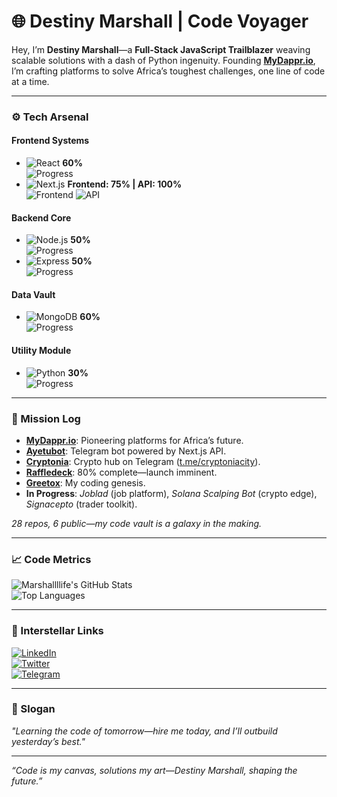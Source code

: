 # 🌐 Destiny Marshall | Code Voyager

Hey, I’m **Destiny Marshall**—a **Full-Stack JavaScript Trailblazer** weaving scalable solutions with a dash of Python ingenuity. Founding **[MyDappr.io](https://mydappr.io)**, I’m crafting platforms to solve Africa’s toughest challenges, one line of code at a time.

---

### ⚙️ Tech Arsenal

#### Frontend Systems
- ![React](https://img.shields.io/badge/React-61DAFB?style=flat-square&logo=react&logoColor=black) **60%**  
  ![Progress](https://progress-bar.dev/60/?scale=100&width=100&color=61DAFB)
- ![Next.js](https://img.shields.io/badge/Next.js-000000?style=flat-square&logo=next.js&logoColor=white) **Frontend: 75% | API: 100%**  
  ![Frontend](https://progress-bar.dev/75/?scale=100&width=100&color=000000) ![API](https://progress-bar.dev/100/?scale=100&width=100&color=00FF00)

#### Backend Core
- ![Node.js](https://img.shields.io/badge/Node.js-339933?style=flat-square&logo=node.js&logoColor=white) **50%**  
  ![Progress](https://progress-bar.dev/50/?scale=100&width=100&color=339933)
- ![Express](https://img.shields.io/badge/Express-000000?style=flat-square&logo=express&logoColor=white) **50%**  
  ![Progress](https://progress-bar.dev/50/?scale=100&width=100&color=000000)

#### Data Vault
- ![MongoDB](https://img.shields.io/badge/MongoDB-47A248?style=flat-square&logo=mongodb&logoColor=white) **60%**  
  ![Progress](https://progress-bar.dev/60/?scale=100&width=100&color=47A248)

#### Utility Module
- ![Python](https://img.shields.io/badge/Python-3776AB?style=flat-square&logo=python&logoColor=white) **30%**  
  ![Progress](https://progress-bar.dev/30/?scale=100&width=100&color=3776AB)

---

### 🌠 Mission Log
- **[MyDappr.io](https://mydappr.io)**: Pioneering platforms for Africa’s future.
- **[Ayetubot](https://t.me/ayetubot)**: Telegram bot powered by Next.js API.
- **[Cryptonia](https://cryptoniacity.com)**: Crypto hub on Telegram ([t.me/cryptoniacity](https://t.me/cryptoniacity)).
- **[Raffledeck](https://raffledeck.com)**: 80% complete—launch imminent.
- **[Greetox](https://greetoxapp.vercel.app)**: My coding genesis.
- **In Progress**: *Joblad* (job platform), *Solana Scalping Bot* (crypto edge), *Signacepto* (trader toolkit).

*28 repos, 6 public—my code vault is a galaxy in the making.*

---

### 📈 Code Metrics
![Marshallllife's GitHub Stats](https://github-readme-stats.vercel.app/api?username=Marshallllife&show_icons=true&theme=vision-friendly-dark&hide_border=true)  
![Top Languages](https://github-readme-stats.vercel.app/api/top-langs/?username=Marshallllife&layout=compact&theme=vision-friendly-dark&hide_border=true)

---

### 🔗 Interstellar Links
[![LinkedIn](https://img.shields.io/badge/LinkedIn-0077B5?style=flat-square&logo=linkedin)](https://linkedin.com/in/destinymarshall)  
[![Twitter](https://img.shields.io/badge/Twitter-1DA1F2?style=flat-square&logo=twitter)](https://twitter.com/Marshallllife)  
[![Telegram](https://img.shields.io/badge/Telegram-0088CC?style=flat-square&logo=telegram)](https://t.me/Marshallllife)

---

### 🎯 Slogan
*"Learning the code of tomorrow—hire me today, and I’ll outbuild yesterday’s best."*

---
*“Code is my canvas, solutions my art—Destiny Marshall, shaping the future.”*
